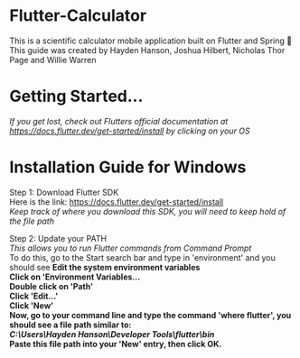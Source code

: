 # Flutter-Calculator
This is a scientific calculator mobile application built on Flutter and Spring 📱 <br />
This guide was created by Hayden Hanson, Joshua Hilbert, Nicholas Thor Page and Willie Warren <br />

# Getting Started...
*If you get lost, check out Flutters official documentation at https://docs.flutter.dev/get-started/install by clicking on your OS* <br />

# Installation Guide for Windows

Step 1: Download Flutter SDK <br />
Here is the link: https://docs.flutter.dev/get-started/install <br />
*Keep track of where you download this SDK, you will need to keep hold of the file path* <br />

Step 2: Update your PATH <br />
*This allows you to run Flutter commands from Command Prompt* <br />
To do this, go to the Start search bar and type in 'environment' and you should see <b>Edit the system environment variables<b/> <br />
Click on 'Environment Variables... <br/>
Double click on 'Path' <br/>
Click 'Edit...' <br/>
Click 'New' <br/>
Now, go to your command line and type the command 'where flutter', you should see a file path similar to: <br/>
*C:\Users\Hayden Hanson\Developer Tools\flutter\bin* <br/>
Paste this file path into your 'New' entry, then click OK. <br/>
  
